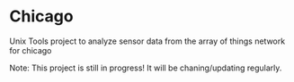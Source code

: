 # Chicago
Unix Tools project to analyze sensor data from the array of things network for chicago

Note: This project is still in progress! It will be chaning/updating regularly.

